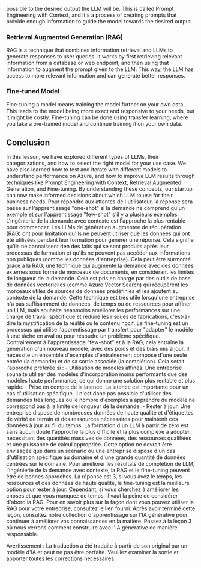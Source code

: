 possible to the desired output the LLM will be. This is called Prompt Engineering with Context, and it's a process of creating prompts that provide enough information to guide the model towards the desired output.

### Retrieval Augmented Generation (RAG)

RAG is a technique that combines information retrieval and LLMs to generate responses to user queries. It works by first retrieving relevant information from a database or web endpoint, and then using that information to augment the prompt given to the LLM. This way, the LLM has access to more relevant information and can generate better responses.

### Fine-tuned Model

Fine-tuning a model means training the model further on your own data. This leads to the model being more exact and responsive to your needs, but it might be costly. Fine-tuning can be done using transfer learning, where you take a pre-trained model and continue training it on your own data.

## Conclusion

In this lesson, we have explored different types of LLMs, their categorizations, and how to select the right model for your use case. We have also learned how to test and iterate with different models to understand performance on Azure, and how to improve LLM results through techniques like Prompt Engineering with Context, Retrieval Augmented Generation, and Fine-tuning. By understanding these concepts, our startup can now make informed decisions about which LLM to use for their business needs.
Pour répondre aux attentes de l'utilisateur, la réponse sera basée sur l'apprentissage "one-shot" si la demande ne comprend qu'un exemple et sur l'apprentissage "few-shot" s'il y a plusieurs exemples. L'ingénierie de la demande avec contexte est l'approche la plus rentable pour commencer. Les LLMs de génération augmentée de récupération (RAG) ont pour limitation qu'ils ne peuvent utiliser que les données qui ont été utilisées pendant leur formation pour générer une réponse. Cela signifie qu'ils ne connaissent rien des faits qui se sont produits après leur processus de formation et qu'ils ne peuvent pas accéder aux informations non publiques (comme les données d'entreprise). Cela peut être surmonté grâce à la RAG, une technique qui augmente la demande avec des données externes sous forme de morceaux de documents, en considérant les limites de longueur de la demande. Cela est pris en charge par des outils de base de données vectorielles (comme Azure Vector Search) qui récupèrent les morceaux utiles de sources de données prédéfinies et les ajoutent au contexte de la demande. Cette technique est très utile lorsqu'une entreprise n'a pas suffisamment de données, de temps ou de ressources pour affiner un LLM, mais souhaite néanmoins améliorer les performances sur une charge de travail spécifique et réduire les risques de fabrications, c'est-à-dire la mystification de la réalité ou le contenu nocif. Le fine-tuning est un processus qui utilise l'apprentissage par transfert pour "adapter" le modèle à une tâche en aval ou pour résoudre un problème spécifique. Contrairement à l'apprentissage "few-shot" et à la RAG, cela entraîne la génération d'un nouveau modèle, avec des poids et des biais mis à jour. Il nécessite un ensemble d'exemples d'entraînement composé d'une seule entrée (la demande) et de sa sortie associée (la complétion). Cela serait l'approche préférée si : - Utilisation de modèles affinés. Une entreprise souhaite utiliser des modèles d'incorporation moins performants que des modèles haute performance, ce qui donne une solution plus rentable et plus rapide. - Prise en compte de la latence. La latence est importante pour un cas d'utilisation spécifique, il n'est donc pas possible d'utiliser des demandes très longues ou le nombre d'exemples à apprendre du modèle ne correspond pas à la limite de longueur de la demande. - Rester à jour. Une entreprise dispose de nombreuses données de haute qualité et d'étiquettes de vérité de terrain et des ressources nécessaires pour maintenir ces données à jour au fil du temps. La formation d'un LLM à partir de zéro est sans aucun doute l'approche la plus difficile et la plus complexe à adopter, nécessitant des quantités massives de données, des ressources qualifiées et une puissance de calcul appropriée. Cette option ne devrait être envisagée que dans un scénario où une entreprise dispose d'un cas d'utilisation spécifique au domaine et d'une grande quantité de données centrées sur le domaine. Pour améliorer les résultats de complétion de LLM, l'ingénierie de la demande avec contexte, la RAG et le fine-tuning peuvent être de bonnes approches. La réponse est 3, si vous avez le temps, les ressources et des données de haute qualité, le fine-tuning est la meilleure option pour rester à jour. Cependant, si vous cherchez à améliorer les choses et que vous manquez de temps, il vaut la peine de considérer d'abord la RAG. Pour en savoir plus sur la façon dont vous pouvez utiliser la RAG pour votre entreprise, consultez le lien fourni. Après avoir terminé cette leçon, consultez notre collection d'apprentissage sur l'IA générative pour continuer à améliorer vos connaissances en la matière. Passez à la leçon 3 où nous verrons comment construire avec l'IA générative de manière responsable.


Avertissement : La traduction a été traduite à partir de son original par un modèle d'IA et peut ne pas être parfaite. Veuillez examiner la sortie et apporter toutes les corrections nécessaires.